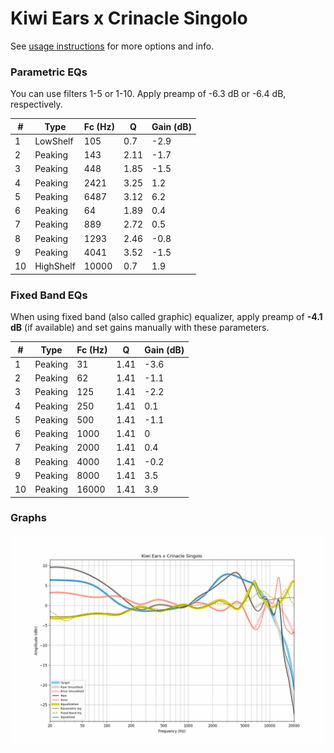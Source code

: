# Kiwi Ears x Crinacle Singolo
See [usage instructions](https://github.com/jaakkopasanen/AutoEq#usage) for more options and info.

### Parametric EQs
You can use filters 1-5 or 1-10. Apply preamp of -6.3 dB or -6.4 dB, respectively.

|   # | Type      |   Fc (Hz) |    Q |   Gain (dB) |
|-----|-----------|-----------|------|-------------|
|   1 | LowShelf  |       105 | 0.7  |        -2.9 |
|   2 | Peaking   |       143 | 2.11 |        -1.7 |
|   3 | Peaking   |       448 | 1.85 |        -1.5 |
|   4 | Peaking   |      2421 | 3.25 |         1.2 |
|   5 | Peaking   |      6487 | 3.12 |         6.2 |
|   6 | Peaking   |        64 | 1.89 |         0.4 |
|   7 | Peaking   |       889 | 2.72 |         0.5 |
|   8 | Peaking   |      1293 | 2.46 |        -0.8 |
|   9 | Peaking   |      4041 | 3.52 |        -1.5 |
|  10 | HighShelf |     10000 | 0.7  |         1.9 |

### Fixed Band EQs
When using fixed band (also called graphic) equalizer, apply preamp of **-4.1 dB** (if available) and set gains manually with these parameters.

|   # | Type    |   Fc (Hz) |    Q |   Gain (dB) |
|-----|---------|-----------|------|-------------|
|   1 | Peaking |        31 | 1.41 |        -3.6 |
|   2 | Peaking |        62 | 1.41 |        -1.1 |
|   3 | Peaking |       125 | 1.41 |        -2.2 |
|   4 | Peaking |       250 | 1.41 |         0.1 |
|   5 | Peaking |       500 | 1.41 |        -1.1 |
|   6 | Peaking |      1000 | 1.41 |         0   |
|   7 | Peaking |      2000 | 1.41 |         0.4 |
|   8 | Peaking |      4000 | 1.41 |        -0.2 |
|   9 | Peaking |      8000 | 1.41 |         3.5 |
|  10 | Peaking |     16000 | 1.41 |         3.9 |

### Graphs
![](./Kiwi%20Ears%20x%20Crinacle%20Singolo.png)
